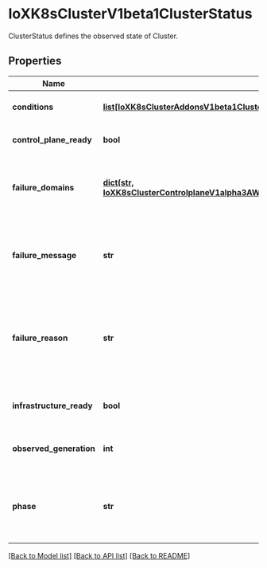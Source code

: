 # IoXK8sClusterV1beta1ClusterStatus

ClusterStatus defines the observed state of Cluster.
## Properties
Name | Type | Description | Notes
------------ | ------------- | ------------- | -------------
**conditions** | [**list[IoXK8sClusterAddonsV1beta1ClusterResourceSetStatusConditions]**](IoXK8sClusterAddonsV1beta1ClusterResourceSetStatusConditions.md) | Conditions defines current service state of the cluster. | [optional] 
**control_plane_ready** | **bool** | ControlPlaneReady defines if the control plane is ready. | [optional] 
**failure_domains** | [**dict(str, IoXK8sClusterControlplaneV1alpha3AWSManagedControlPlaneStatusFailureDomains)**](IoXK8sClusterControlplaneV1alpha3AWSManagedControlPlaneStatusFailureDomains.md) | FailureDomains is a slice of failure domain objects synced from the infrastructure provider. | [optional] 
**failure_message** | **str** | FailureMessage indicates that there is a fatal problem reconciling the state, and will be set to a descriptive error message. | [optional] 
**failure_reason** | **str** | FailureReason indicates that there is a fatal problem reconciling the state, and will be set to a token value suitable for programmatic interpretation. | [optional] 
**infrastructure_ready** | **bool** | InfrastructureReady is the state of the infrastructure provider. | [optional] 
**observed_generation** | **int** | ObservedGeneration is the latest generation observed by the controller. | [optional] 
**phase** | **str** | Phase represents the current phase of cluster actuation. E.g. Pending, Running, Terminating, Failed etc. | [optional] 

[[Back to Model list]](../README.md#documentation-for-models) [[Back to API list]](../README.md#documentation-for-api-endpoints) [[Back to README]](../README.md)


